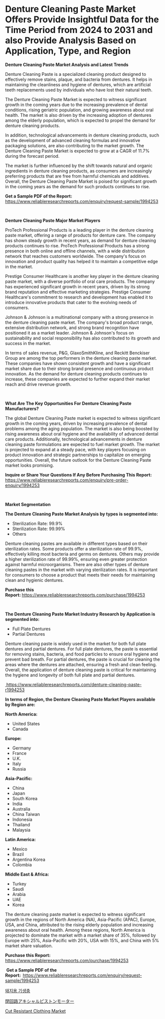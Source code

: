 <p><h1>Denture Cleaning Paste Market Offers Provide Insightful Data for the Time Period from 2024 to 2031 and also Provide Analysis Based on Application, Type, and Region</h1></p><p><strong>Denture Cleaning Paste Market Analysis and Latest Trends</strong></p>
<p><p>Denture Cleaning Paste is a specialized cleaning product designed to effectively remove stains, plaque, and bacteria from dentures. It helps in maintaining the cleanliness and hygiene of dentures, which are artificial teeth replacements used by individuals who have lost their natural teeth.</p><p>The Denture Cleaning Paste Market is expected to witness significant growth in the coming years due to the increasing prevalence of dental conditions, rising geriatric population, and growing awareness about oral health. The market is also driven by the increasing adoption of dentures among the elderly population, which is expected to propel the demand for denture cleaning products.</p><p>In addition, technological advancements in denture cleaning products, such as the development of advanced cleaning formulas and innovative packaging solutions, are also contributing to the market growth. The Denture Cleaning Paste Market is expected to grow at a CAGR of 11.7% during the forecast period.</p><p>The market is further influenced by the shift towards natural and organic ingredients in denture cleaning products, as consumers are increasingly preferring products that are free from harmful chemicals and additives. Overall, the Denture Cleaning Paste Market is poised for significant growth in the coming years as the demand for such products continues to rise.</p></p>
<p><strong>Get a Sample PDF of the Report:&nbsp;</strong> <a href="https://www.reliableresearchreports.com/enquiry/request-sample/1994253">https://www.reliableresearchreports.com/enquiry/request-sample/1994253</a></p>
<p>&nbsp;</p>
<p><strong>Denture Cleaning Paste Major Market Players</strong></p>
<p><p>ProTech Professional Products is a leading player in the denture cleaning paste market, offering a range of products for denture care. The company has shown steady growth in recent years, as demand for denture cleaning products continues to rise. ProTech Professional Products has a strong presence in both online and offline channels, with a wide distribution network that reaches customers worldwide. The company's focus on innovation and product quality has helped it to maintain a competitive edge in the market.</p><p>Prestige Consumer Healthcare is another key player in the denture cleaning paste market, with a diverse portfolio of oral care products. The company has experienced significant growth in recent years, driven by its strong brand reputation and effective marketing strategies. Prestige Consumer Healthcare's commitment to research and development has enabled it to introduce innovative products that cater to the evolving needs of consumers.</p><p>Johnson & Johnson is a multinational company with a strong presence in the denture cleaning paste market. The company's broad product range, extensive distribution network, and strong brand recognition have positioned it as a market leader. Johnson & Johnson's focus on sustainability and social responsibility has also contributed to its growth and success in the market.</p><p>In terms of sales revenue, P&G, GlaxoSmithKline, and Reckitt Benckiser Group are among the top performers in the denture cleaning paste market. These companies have shown consistent growth and have a significant market share due to their strong brand presence and continuous product innovation. As the demand for denture cleaning products continues to increase, these companies are expected to further expand their market reach and drive revenue growth.</p></p>
<p>&nbsp;</p>
<p><strong>What Are The Key Opportunities For Denture Cleaning Paste Manufacturers?</strong></p>
<p><p>The global Denture Cleaning Paste market is expected to witness significant growth in the coming years, driven by increasing prevalence of dental problems among the aging population. The market is also being boosted by rising awareness about oral hygiene and the availability of advanced dental care products. Additionally, technological advancements in denture cleaning paste formulations are expected to fuel market growth. The market is projected to expand at a steady pace, with key players focusing on product innovation and strategic partnerships to capitalize on emerging opportunities. Overall, the future outlook for the Denture Cleaning Paste market looks promising.</p></p>
<p><strong>Inquire or Share Your Questions If Any Before Purchasing This Report:</strong> <a href="https://www.reliableresearchreports.com/enquiry/pre-order-enquiry/1994253">https://www.reliableresearchreports.com/enquiry/pre-order-enquiry/1994253</a></p>
<p>&nbsp;</p>
<p><strong>Market Segmentation</strong></p>
<p><strong>The Denture Cleaning Paste Market Analysis by types is segmented into:</strong></p>
<p><ul><li>Sterilization Rate: 99.9%</li><li>Sterilization Rate: 99.99%</li><li>Others</li></ul></p>
<p><p>Denture cleaning pastes are available in different types based on their sterilization rates. Some products offer a sterilization rate of 99.9%, effectively killing most bacteria and germs on dentures. Others may provide a higher sterilization rate of 99.99%, ensuring even greater protection against harmful microorganisms. There are also other types of denture cleaning pastes in the market with varying sterilization rates. It is important for consumers to choose a product that meets their needs for maintaining clean and hygienic dentures.</p></p>
<p><strong>Purchase this Report:&nbsp;</strong><a href="https://www.reliableresearchreports.com/purchase/1994253">https://www.reliableresearchreports.com/purchase/1994253</a></p>
<p>&nbsp;</p>
<p><strong>The Denture Cleaning Paste Market Industry Research by Application is segmented into:</strong></p>
<p><ul><li>Full Plate Dentures</li><li>Partial Dentures</li></ul></p>
<p><p>Denture cleaning paste is widely used in the market for both full plate dentures and partial dentures. For full plate dentures, the paste is essential for removing stains, bacteria, and food particles to ensure oral hygiene and prevent bad breath. For partial dentures, the paste is crucial for cleaning the areas where the dentures are attached, ensuring a fresh and clean feeling. Overall, the application of denture cleaning paste is critical for maintaining the hygiene and longevity of both full plate and partial dentures.</p></p>
<p><a href="https://www.reliableresearchreports.com/denture-cleaning-paste-r1994253">&nbsp;https://www.reliableresearchreports.com/denture-cleaning-paste-r1994253</a></p>
<p><strong>In terms of Region, the Denture Cleaning Paste Market Players available by Region are:</strong></p>
<p>
    <p> <strong> North America: </strong>
        <ul>
            <li>United States</li>
            <li>Canada</li>
        </ul>
        </p> 
    <p> <strong> Europe: </strong>
        <ul>
            <li>Germany</li>
            <li>France</li>
            <li>U.K.</li>
            <li>Italy</li>
            <li>Russia</li>
        </ul>
        </p> 
    <p> <strong> Asia-Pacific: </strong>
        <ul>
            <li>China</li>
            <li>Japan</li>
            <li>South Korea</li>
            <li>India</li>
            <li>Australia</li>
            <li>China Taiwan</li>
            <li>Indonesia</li>
            <li>Thailand</li>
            <li>Malaysia</li>
        </ul>
        </p> 
    <p> <strong> Latin America: </strong>
        <ul>
            <li>Mexico</li>
            <li>Brazil</li>
            <li>Argentina Korea</li>
            <li>Colombia</li>
        </ul>
        </p> 
    <p> <strong> Middle East & Africa: </strong>
        <ul>
            <li>Turkey</li>
            <li>Saudi</li>
            <li>Arabia</li>
            <li>UAE</li>
            <li>Korea</li>
        </ul>
    </p>
    </p>
<p><p>The denture cleaning paste market is expected to witness significant growth in the regions of North America (NA), Asia-Pacific (APAC), Europe, USA, and China, attributed to the rising elderly population and increasing awareness about oral health. Among these regions, North America is projected to dominate the market with a market share of 35%, followed by Europe with 25%, Asia-Pacific with 20%, USA with 15%, and China with 5% market share valuation.</p></p>
<p><strong>Purchase this Report: </strong><a href="https://www.reliableresearchreports.com/purchase/1994253">https://www.reliableresearchreports.com/purchase/1994253</a></p>
<p>&nbsp;<strong>Get a Sample PDF of the Report:&nbsp;&nbsp;</strong><a href="https://www.reliableresearchreports.com/enquiry/request-sample/1994253">https://www.reliableresearchreports.com/enquiry/request-sample/1994253</a></p>
<p><strong></strong></p>
<p><p><a href="https://github.com/bossladyaries0/Market-Research-Report-List-1/blob/main/6962764150589.md">돼지용 기생충</a></p><p><a href="https://github.com/andrade7361/Market-Research-Report-List-1/blob/main/9612569142833.md">閉回路アキシャルピストンモーター</a></p><p><a href="https://github.com/tamvrosiya/Market-Research-Report-List-4/blob/main/cut-resistant-clothing-market.md">Cut Resistant Clothing Market</a></p></p>